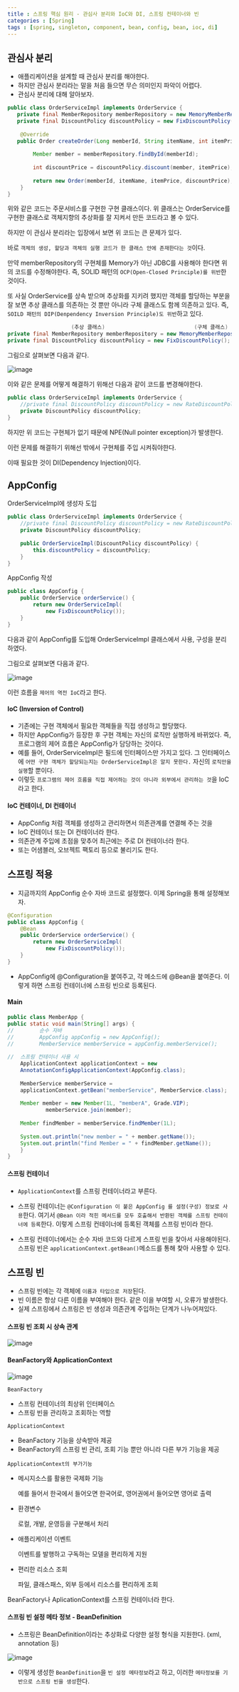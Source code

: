 ```yaml
---
title : 스프링 핵심 원리 - 관심사 분리와 IoC와 DI, 스프링 컨테이너와 빈
categories : [Spring]
tags : [spring, singleton, component, bean, config, bean, ioc, di]
---
```




## 관심사 분리

- 애플리케이션을 설계할 때 관심사 분리를 해야한다.
- 하지만 관심사 분리라는 말을 처음 들으면 무슨 의미인지 파악이 어렵다.
- 관심사 분리에 대해 알아보자.



 ```java
 public class OrderServiceImpl implements OrderService {
 	private final MemberRepository memberRepository = new MemoryMemberRepository();
 	private final DiscountPolicy discountPolicy = new FixDiscountPolicy(); 
     
     @Override
 	public Order createOrder(Long memberId, String itemName, int itemPrice) {
 		
         Member member = memberRepository.findById(memberId);
 	
         int discountPrice = discountPolicy.discount(member, itemPrice); 
 		
         return new Order(memberId, itemName, itemPrice, discountPrice);
     } 
 }
 ```

위와 같은 코드는 주문서비스를 구현한 구현 클래스이다. 위 클래스는 OrderService를 구현한 클래스로 객체지향의 추상화를 잘 지켜서 만든 코드라고 볼 수 있다.

하지만 이 관심사 분리라는 입장에서 보면 위 코드는 큰 문제가 있다.

바로 `객체의 생성, 할당과 객체의 실행 코드가 한 클래스 안에 존재한다는 것`이다.

만약 memberRepository의 구현체를 Memory가 아닌 JDBC를 사용해야 한다면 위의 코드를 수정해야한다. 즉, SOLID 패턴의 `OCP(Open-Closed Principle)를 위반`한 것이다.

또 사실 OrderService를 상속 받으며 추상화를 지키려 했지만 객체를 할당하는 부분을 잘 보면 추상 클래스를 의존하는 것 뿐만 아니라 구체 클래스도 함께 의존하고 있다. 즉, `SOILD 패턴의 DIP(Denpendency Inversion Principle)도 위반`하고 있다. 

```java
					(추상 클래스)							(구체 클래스)
private final MemberRepository memberRepository = new MemoryMemberRepository();
private final DiscountPolicy discountPolicy = new FixDiscountPolicy();
```

그림으로 살펴보면 다음과 같다.

![image](https://github.com/sunjong0214/algorithm-study/assets/117134728/3d9f1cca-864b-478e-b66a-0b067e52da09)

이와 같은 문제를 어떻게 해결하기 위해선 다음과 같이 코드를 변경해야한다.

```java
public class OrderServiceImpl implements OrderService {
	//private final DiscountPolicy discountPolicy = new RateDiscountPolicy(); 
	private DiscountPolicy discountPolicy;
}
```

하지만 위 코드는 구현체가 없기 때문에 NPE(Null pointer exception)가 발생한다.

이런 문제를 해결하기 위해선 밖에서 구현체를 주입 시켜줘야한다.

이때 필요한 것이 DI(Dependency Injection)이다.



## AppConfig

OrderServiceImpl에 생성자 도입

```java
public class OrderServiceImpl implements OrderService {
	//private final DiscountPolicy discountPolicy = new RateDiscountPolicy(); 
	private DiscountPolicy discountPolicy;
    
    public OrderServiceImpl(DiscountPolicy discountPolicy) {
        this.discountPolicy = discountPolicy;
    }
}
```

AppConfig 작성

```java
public class AppConfig {
    public OrderService orderService() {
		return new OrderServiceImpl(
			new FixDiscountPolicy());
    }
}
```

다음과 같이 AppConfig를 도입해 OrderServiceImpl 클래스에서 사용, 구성을 분리하였다.

그림으로 살펴보면 다음과 같다.

![image](https://github.com/sunjong0214/algorithm-study/assets/117134728/65c2b749-4868-4253-961c-d02338612174)

이런 흐름을 `제어의 역전 IoC`라고 한다.



#### IoC (Inversion of Control)

- 기존에는 구현 객체에서 필요한 객체들을 직접 생성하고 할당했다.
- 하지만 AppConfig가 등장한 후 구현 객체는 자신의 로직만 실행하게 바뀌었다. 즉, 프로그램의 제어 흐름은 AppConfig가 담당하는 것이다.
- 예를 들어, OrderServiceImpl은 필드에 인터페이스만 가지고 있다. 그 인터페이스에 `어떤 구현 객체가 할당되는지는 OrderServiceImpl은 알지 못한다.` 자신의 `로직만을 실행`할 뿐이다.
- 이렇듯 `프로그램의 제어 흐름을 직접 제어하는 것이 아니라 외부에서 관리하는 것`을 IoC라고 한다.



#### IoC 컨테이너, DI 컨테이너

- AppConfig 처럼 객체를 생성하고 관리하면서 의존관계를 연결해 주는 것을
- IoC 컨테이너 또는 DI 컨테이너라 한다.
- 의존관계 주입에 초점을 맞추어 최근에는 주로 DI 컨테이너라 한다. 
- 또는 어샘블러, 오브젝트 팩토리 등으로 불리기도 한다.



## 스프링 적용

- 지금까지의 AppConfig 순수 자바 코드로 설정했다. 이제 Spring을 통해 설정해보자.



```java
@Configuration
public class AppConfig {
    @Bean
    public OrderService orderService() {
		return new OrderServiceImpl(
			new FixDiscountPolicy());
    }
}
```

- AppConfig에 @Configuration을 붙여주고, 각 메소드에 @Bean을 붙여준다. 이렇게 하면 스프링 컨테이너에 스프링 빈으로 등록된다.

#### Main

```java
public class MemberApp {
public static void main(String[] args) { 
//		  순수 자바
//        AppConfig appConfig = new AppConfig();
//        MemberService memberService = appConfig.memberService();
    
//	스프링 컨테이너 사용 시
	ApplicationContext applicationContext = new
	AnnotationConfigApplicationContext(AppConfig.class);
    
	MemberService memberService =
	applicationContext.getBean("memberService", MemberService.class);
    
	Member member = new Member(1L, "memberA", Grade.VIP);
    	    memberService.join(member);
    
	Member findMember = memberService.findMember(1L);
    
	System.out.println("new member = " + member.getName()); 
	System.out.println("find Member = " + findMember.getName());
    } 
}
```



#### 스프링 컨테이너

- `ApplicationContext`를 스프링 컨테이너라고 부른다.

- 스프링 컨테이너는 `@Configuration 이 붙은 AppConfig 를 설정(구성) 정보로 사용`한다. 여기서 `@Bean 이라 적힌 메서드를 모두 호출해서 반환된 객체를 스프링 컨테이너에 등록`한다. 이렇게 스프링 컨테이너에 등록된 객체를 스프링 빈이라 한다.
- 스프링 컨테이너에서는 순수 자바 코드와 다르게 스프링 빈을 찾아서 사용해야된다. 스프링 빈은 `applicationContext.getBean()`메소드를 통해 찾아 사용할 수 있다.





## 스프링 빈

- 스프링 빈에는 각 객체에 `이름과 타입으로 저장`된다.
- 빈 이름은 항상 다른 이름을 부여해야 한다. 같은 이을 부여할 시, 오류가 발생한다.
- 실제 스프링에서 스프링은 빈 생성과 의존관계 주입하는 단계가 나누어져있다.



#### 스프링 빈 조회 시 상속 관계

![image](https://github.com/sunjong0214/algorithm-study/assets/117134728/8ebd41fc-4017-4c61-91d2-cc9f87a66313)



#### BeanFactory와 ApplicationContext

![image](https://github.com/sunjong0214/algorithm-study/assets/117134728/7876d0a8-b03d-4c07-bd6a-a2e6325c1b26)

`BeanFactory`

- 스프링 컨테이너의 최상위 인터페이스
- 스프링 빈을 관리하고 조회하는 역할

`ApplicationContext`

- BeanFactory 기능을 상속받아 제공
- BeanFactory의 스프링 빈 관리, 조회 기능 뿐만 아니라 다른 부가 기능을 제공

`ApplicationContext의 부가기능`

- 메시지소스를 활용한 국제화 기능
  
  예를 들어서 한국에서 들어오면 한국어로, 영어권에서 들어오면 영어로 출력 
  
- 환경변수

  로컬, 개발, 운영등을 구분해서 처리

- 애플리케이션 이벤트
  
  이벤트를 발행하고 구독하는 모델을 편리하게 지원 
  
- 편리한 리소스 조회
  
  파일, 클래스패스, 외부 등에서 리소스를 편리하게 조회

BeanFactory나 AplicationContext를 스프링 컨테이너라 한다.



#### 스프링 빈 설정 메타 정보 - BeanDefinition

- 스프링은 BeanDefinition이라는 추상화로 다양한 설정 형식을 지원한다. (xml, annotation 등)

![image](https://github.com/sunjong0214/algorithm-study/assets/117134728/e79e30ca-f5d5-423a-b843-1dadecf7ef07)

- 이렇게 생성한 `BeanDefinition`을 `빈 설정 메타정보`라고 하고, 이러한 `메타정보를 기반으로 스프링 빈을 생성`한다.